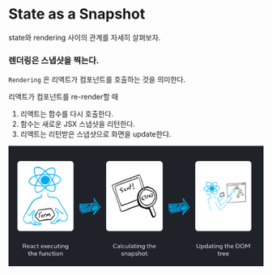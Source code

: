 # State as a Snapshot

state와 rendering 사이의 관계를 자세히 살펴보자.

### 렌더링은 스냅샷을 찍는다.

`Rendering` 은 리액트가 컴포넌트를 호출하는 것을 의미한다.

리액트가 컴포넌트를 re-render할 때

1. 리액트는 함수를 다시 호출한다.
2. 함수는 새로운 JSX 스냅샷을 리턴한다.
3. 리액트는 리턴받은 스냅샷으로 화면을 update한다.


![snapshot](../images/state-snapshot.png)